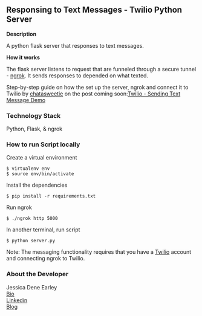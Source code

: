 Responsing to Text Messages - Twilio Python Server
--------------------------------------------------


**Description**

A python flask server that responses to text messages.


**How it works**

The flask server listens to request that are funneled through a secure tunnel - [ngrok](https://ngrok.com/). It sends responses to depended on what texted. 

Step-by-step guide on how the set up the server, ngrok and connect it to Twilio by [chatasweetie](https://chatasweetie.com/) on the post coming soon:[Twilio - Sending Text Message Demo](http://chatasweetie.com/)


### Technology Stack

Python, Flask, & ngrok


### How to run Script locally

Create a virtual environment 

```
$ virtualenv env
$ source env/bin/activate
```

Install the dependencies

```
$ pip install -r requirements.txt
```

Run ngrok
```
$ ./ngrok http 5000
```

In another terminal, run script
```
$ python server.py
```

Note: The messaging functionality requires that you have a [Twilio](https://www.twilio.com/) account and connecting ngrok to Twilio.

### About the Developer    
Jessica Dene Earley    
[Bio](https://chatasweetie.com/about-me/)   
[Linkedin](https://www.linkedin.com/in/jessicaearley)    
[Blog](https://chatasweetie.com/)    
